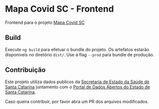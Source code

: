 # Mapa Covid SC - Frontend

Frontend para o projeto [Mapa Covid SC](https://mapacovidsc.com.br)

## Build

Execute `ng build` para efetuar o bundle do projeto. Os artefatos estarão disponíveis no diretório `dist/`. Use a flag `--prod` para bundle de produção.

## Contribuição

Este projeto utiliza dados publicos da [Secretaria de Estado da Saúde de Santa Catarina](https://www.saude.sc.gov.br) juntamento com o [Portal de Dados Abertos do Estado de Santa Catarina](http://dados.sc.gov.br/group/covid-19).

Caso queira contribuir, por favor abra um PR dos arquivos modificados.
